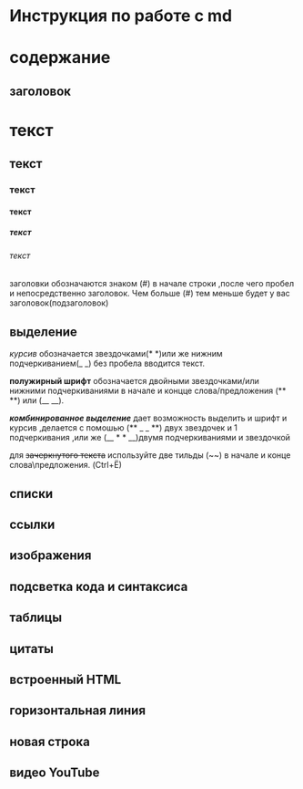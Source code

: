 # Инструкция по работе с md 

# содержание 
## заголовок
# текст 
## текст 
### текст 
#### текст
##### текст
###### текст 

 заголовки обозначаются знаком (#) в начале строки ,после чего пробел и непосредственно заголовок. Чем больше (#) тем меньше будет у вас заголовок(подзаголовок)

## выделение 
*курсив* обозначается звездочками(* *)или же нижним подчеркиванием(_ _) без пробела вводится текст.

**полужирный шрифт** обозначается двойными звездочками/или нижними подчеркиваниями в начале и концце слова/предложения (** **) или (__ __).

**_комбинированное выделение_** дает возможность выделить и шрифт и курсив ,делается с помошью (** _ _ **) двух звездочек и 1 подчеркивания ,или же (__ * * __)двумя подчеркиваниями и звездочкой 

для ~~зачеркнутого текста~~ используйте две тильды (~~) в начале и конце слова\предложения. (Ctrl+Ё)
## списки 
## ссылки 
## изображения 
## подсветка кода и синтаксиса 
## таблицы 
## цитаты 
## встроенный HTML  
## горизонтальная линия 
## новая строка 
## видео YouTube 